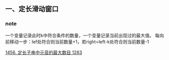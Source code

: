 ## 一、定长滑动窗口

### note
一个变量记录此时k中符合条件的数量，一个变量记录当前出现过的最大值。
每向前移动一步：lef处符合则当前数量+1，若right=left-k处符合则当前数量-1

[1456. 定长子串中元音的最大数目 1263](https://leetcode.cn/problems/maximum-number-of-vowels-in-a-substring-of-given-length/description/)
